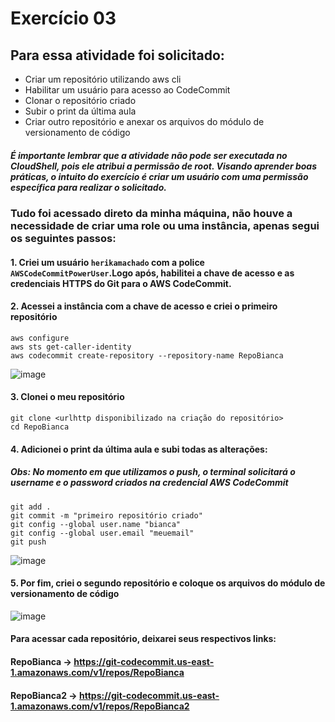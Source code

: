 # Exercício 03
## Para essa atividade foi solicitado:
- Criar um repositório utilizando aws cli
- Habilitar um usuário para acesso ao CodeCommit
- Clonar o repositório criado
- Subir o print da última aula
- Criar outro repositório e anexar os arquivos do módulo de versionamento de código
##### É importante lembrar que a atividade não pode ser executada no CloudShell, pois ele atribui a permissão de root. Visando aprender boas práticas, o intuito do exercício é criar um usuário com uma permissão específica para realizar o solicitado.
### Tudo foi acessado direto da minha máquina, não houve a necessidade de criar uma role ou uma instância, apenas segui os seguintes passos:
#### 1. Criei um usuário `herikamachado` com a police `AWSCodeCommitPowerUser`.Logo após, habilitei a chave de acesso e as credenciais HTTPS do Git para o AWS CodeCommit.
#### 2. Acessei a instância com a chave de acesso e criei o primeiro repositório
```
aws configure
aws sts get-caller-identity
aws codecommit create-repository --repository-name RepoBianca
```
![image](https://github.com/BiancaMalta/Amazon-Web-Services/assets/92928037/92246a15-7de2-453a-86ff-bd4d56af7478)

#### 3. Clonei o meu repositório
```
git clone <urlhttp disponibilizado na criação do repositório>
cd RepoBianca
```
#### 4. Adicionei o print da última aula e subi todas as alterações:
##### Obs: No momento em que utilizamos o push, o terminal solicitará o username e o password criados na credencial AWS CodeCommit

```
git add .
git commit -m "primeiro repositório criado"
git config --global user.name "bianca"
git config --global user.email "meuemail"
git push
```
![image](https://github.com/BiancaMalta/Amazon-Web-Services/assets/92928037/d1b6f95e-1bd4-4f9d-a612-5bb458ff00e8)
#### 5. Por fim, criei o segundo repositório e coloque os arquivos do módulo de versionamento de código

![image](https://github.com/BiancaMalta/Amazon-Web-Services/assets/92928037/ce77ea8e-6e48-487c-8d6d-a03a1bb904ef)
#### Para acessar cada repositório, deixarei seus respectivos links:
#### RepoBianca -> https://git-codecommit.us-east-1.amazonaws.com/v1/repos/RepoBianca
#### RepoBianca2 -> https://git-codecommit.us-east-1.amazonaws.com/v1/repos/RepoBianca2
